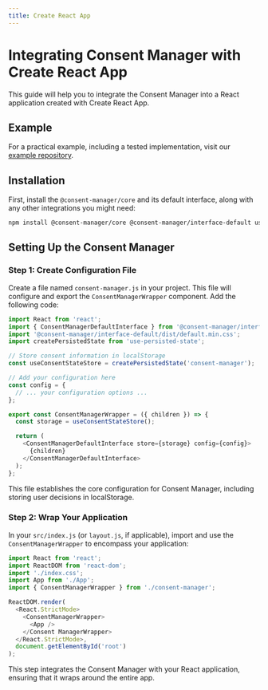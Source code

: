 ```yaml
---
title: Create React App
---
```


# Integrating Consent Manager with Create React App

This guide will help you to integrate the Consent Manager into a React application created with Create React App.

## Example

For a practical example, including a tested implementation, visit our [example repository](https://github.com/hashbite/consent-manager-examples/tree/main/create-react-app).

## Installation

First, install the `@consent-manager/core` and its default interface, along with any other integrations you might need:

```bash
npm install @consent-manager/core @consent-manager/interface-default use-persisted-state
```

## Setting Up the Consent Manager

### Step 1: Create Configuration File

Create a file named `consent-manager.js` in your project. This file will configure and export the `ConsentManagerWrapper` component. Add the following code:

```javascript
import React from 'react';
import { ConsentManagerDefaultInterface } from '@consent-manager/interface-default';
import '@consent-manager/interface-default/dist/default.min.css';
import createPersistedState from 'use-persisted-state';

// Store consent information in localStorage
const useConsentStateStore = createPersistedState('consent-manager');

// Add your configuration here
const config = {
  // ... your configuration options ...
};

export const ConsentManagerWrapper = ({ children }) => {
  const storage = useConsentStateStore();

  return (
    <ConsentManagerDefaultInterface store={storage} config={config}>
      {children}
    </ConsentManagerDefaultInterface>
  );
};
```

This file establishes the core configuration for Consent Manager, including storing user decisions in localStorage.

### Step 2: Wrap Your Application

In your `src/index.js` (or `layout.js`, if applicable), import and use the `ConsentManagerWrapper` to encompass your application:

```javascript
import React from 'react';
import ReactDOM from 'react-dom';
import './index.css';
import App from './App';
import { ConsentManagerWrapper } from './consent-manager';

ReactDOM.render(
  <React.StrictMode>
    <ConsentManagerWrapper>
      <App />
    </Consent ManagerWrapper>
  </React.StrictMode>,
  document.getElementById('root')
);
```

This step integrates the Consent Manager with your React application, ensuring that it wraps around the entire app.